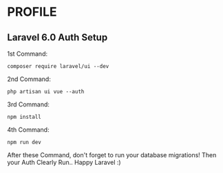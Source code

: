 # PROFILE #

## Laravel 6.0 Auth  Setup ##

1st Command:

    composer require laravel/ui --dev

2nd Command:

    php artisan ui vue --auth

3rd Command:

    npm install

4th Command:

    npm run dev

After these Command, don't forget to run your database migrations!
Then your Auth Clearly Run.. Happy Laravel :)